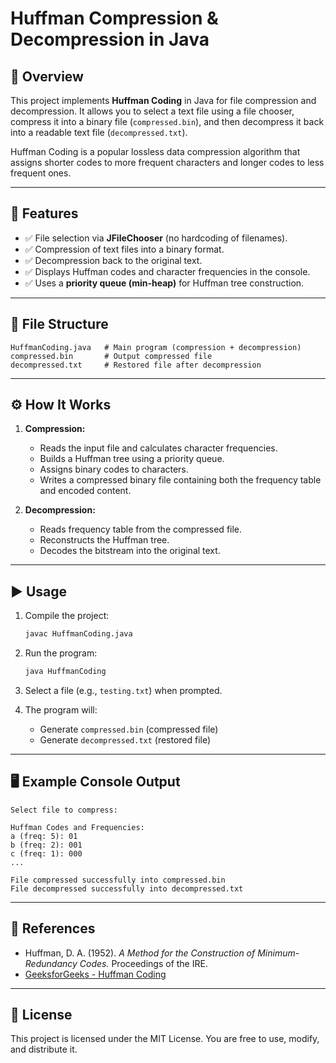 # Huffman Compression & Decompression in Java

## 📌 Overview

This project implements **Huffman Coding** in Java for file compression and decompression. It allows you to select a text file using a file chooser, compress it into a binary file (`compressed.bin`), and then decompress it back into a readable text file (`decompressed.txt`).

Huffman Coding is a popular lossless data compression algorithm that assigns shorter codes to more frequent characters and longer codes to less frequent ones.

---

## 🚀 Features

* ✅ File selection via **JFileChooser** (no hardcoding of filenames).
* ✅ Compression of text files into a binary format.
* ✅ Decompression back to the original text.
* ✅ Displays Huffman codes and character frequencies in the console.
* ✅ Uses a **priority queue (min-heap)** for Huffman tree construction.

---

## 📂 File Structure

```
HuffmanCoding.java   # Main program (compression + decompression)
compressed.bin       # Output compressed file
decompressed.txt     # Restored file after decompression
```

---

## ⚙️ How It Works

1. **Compression:**

   * Reads the input file and calculates character frequencies.
   * Builds a Huffman tree using a priority queue.
   * Assigns binary codes to characters.
   * Writes a compressed binary file containing both the frequency table and encoded content.

2. **Decompression:**

   * Reads frequency table from the compressed file.
   * Reconstructs the Huffman tree.
   * Decodes the bitstream into the original text.

---

## ▶️ Usage

1. Compile the project:

   ```bash
   javac HuffmanCoding.java
   ```

2. Run the program:

   ```bash
   java HuffmanCoding
   ```

3. Select a file (e.g., `testing.txt`) when prompted.

4. The program will:

   * Generate `compressed.bin` (compressed file)
   * Generate `decompressed.txt` (restored file)

---

## 🖥️ Example Console Output

```
Select file to compress:

Huffman Codes and Frequencies:
a (freq: 5): 01
b (freq: 2): 001
c (freq: 1): 000
...

File compressed successfully into compressed.bin
File decompressed successfully into decompressed.txt
```

---

## 📖 References

* Huffman, D. A. (1952). *A Method for the Construction of Minimum-Redundancy Codes.* Proceedings of the IRE.
* [GeeksforGeeks - Huffman Coding](https://www.geeksforgeeks.org/huffman-coding-greedy-algo-3/)

---

## 📝 License

This project is licensed under the MIT License. You are free to use, modify, and distribute it.
